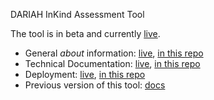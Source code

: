 DARIAH InKind Assessment Tool

The tool is in beta and currently [live](https://dariah-beta.dans.knaw.nl/).

- General _about_ information: [live](https://dariah-beta.dans.knaw.nl/docs/about.md),
  [in this repo](https://github.com/Dans-labs/dariah-contrib/blob/master/static/docs/about.md)
- Technical Documentation: [live](https://dans-labs.github.io/dariah-contrib/),
  [in this repo](https://github.com/Dans-labs/dariah-contrib/blob/master/docs/)
- Deployment: [live](https://dans-labs.github.io/dariah-contrib/Deploy.html),
  [in this repo](https://github.com/Dans-labs/dariah-contrib/blob/master/docs/Deploy.md)
- Previous version of this tool: [docs](https://dans-labs.github.io/dariah/)
